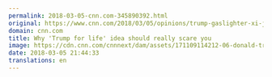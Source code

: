 ```yaml
---
permalink: 2018-03-05-cnn.com-345890392.html
original: https://www.cnn.com/2018/03/05/opinions/trump-gaslighter-xi-jinping-no-term-limits-ghitis-opinion/index.html
domain: cnn.com
title: Why 'Trump for life' idea should really scare you
image: https://cdn.cnn.com/cnnnext/dam/assets/171109114212-06-donald-trump-xi-jinping-1109-super-tease.jpg
date: 2018-03-05 21:44:33
translations: en
---
```


